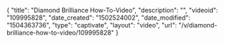 {
    "title": "Diamond Brilliance How-To-Video",
    "description": "",
    "videoid": "109995828",
    "date_created": "1502524002",
    "date_modified": "1504363736",
    "type": "captivate",
    "layout": "video",
    "url": "\/v\/diamond-brilliance-how-to-video\/109995828"
}